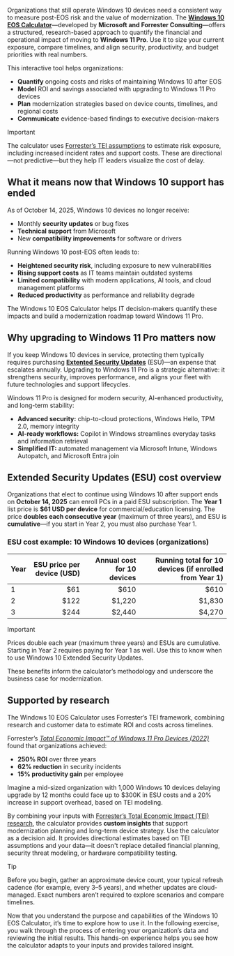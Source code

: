 Organizations that still operate Windows 10 devices need a consistent way to measure post-EOS risk and the value of modernization. The **[Windows 10 EOS Calculator](https://tei.forrester.com/go/microsoft/windows10eos/)**—developed by **Microsoft and Forrester Consulting**—offers a structured, research-based approach to quantify the financial and operational impact of moving to **Windows 11 Pro**. Use it to size your current exposure, compare timelines, and align security, productivity, and budget priorities with real numbers.

This interactive tool helps organizations:
- **Quantify** ongoing costs and risks of maintaining Windows 10 after EOS  
- **Model** ROI and savings associated with upgrading to Windows 11 Pro devices  
- **Plan** modernization strategies based on device counts, timelines, and regional costs  
- **Communicate** evidence-based findings to executive decision-makers

> [!IMPORTANT]
> The calculator uses [Forrester’s TEI assumptions](https://tei.forrester.com/go/microsoft/windows10eos/#:~:text=competitive%20product%20analysis.-,TEI%20Methodology,-TEI%20not%20only) to estimate risk exposure, including increased incident rates and support costs. These are directional—not predictive—but they help IT leaders visualize the cost of delay.

## What it means now that Windows 10 support has ended

As of October 14, 2025, Windows 10 devices no longer receive:
- Monthly **security updates** or bug fixes  
- **Technical support** from Microsoft  
- New **compatibility improvements** for software or drivers

Running Windows 10 post-EOS often leads to:
- **Heightened security risk**, including exposure to new vulnerabilities  
- **Rising support costs** as IT teams maintain outdated systems  
- **Limited compatibility** with modern applications, AI tools, and cloud management platforms  
- **Reduced productivity** as performance and reliability degrade

The Windows 10 EOS Calculator helps IT decision-makers quantify these impacts and build a modernization roadmap toward Windows 11 Pro.

## Why upgrading to Windows 11 Pro matters now

If you keep Windows 10 devices in service, protecting them typically requires purchasing **[Extented Security Updates](/windows/whats-new/extended-security-updates)** (ESU)—an expense that escalates annually. Upgrading to Windows 11 Pro is a strategic alternative: it strengthens security, improves performance, and aligns your fleet with future technologies and support lifecycles.

Windows 11 Pro is designed for modern security, AI-enhanced productivity, and long-term stability:
- **Advanced security:** chip-to-cloud protections, Windows Hello, TPM 2.0, memory integrity  
- **AI-ready workflows:** Copilot in Windows streamlines everyday tasks and information retrieval  
- **Simplified IT:** automated management via Microsoft Intune, Windows Autopatch, and Microsoft Entra join

## Extended Security Updates (ESU) cost overview

Organizations that elect to continue using Windows 10 after support ends on **October 14, 2025** can enroll PCs in a paid ESU subscription. The **Year 1** list price is **$61 USD per device** for commercial/education licensing. The price **doubles each consecutive year** (maximum of three years), and ESU is **cumulative**—if you start in Year 2, you must also purchase Year 1.

### ESU cost example: 10 Windows 10 devices (organizations)

| Year | ESU price **per device** (USD) | Annual cost for **10 devices** | Running total for **10 devices** (if enrolled from Year 1) |
|------|-------------------------------:|--------------------------------:|------------------------------------------------------------:|
| 1    | $61                            | $610                            | $610                                                        |
| 2    | $122                           | $1,220                          | $1,830                                                      |
| 3    | $244                           | $2,440                          | $4,270                                                      |

> [!IMPORTANT]  
> Prices double each year (maximum three years) and ESUs are cumulative. Starting in Year 2 requires paying for Year 1 as well. Use this to know when to use Windows 10 Extended Security Updates.

These benefits inform the calculator’s methodology and underscore the business case for modernization.

## Supported by research

The Windows 10 EOS Calculator uses Forrester’s TEI framework, combining research and customer data to estimate ROI and costs across timelines.

Forrester’s *[Total Economic Impact™ of Windows 11 Pro Devices (2022)](https://tei.forrester.com/go/microsoft/windows11enterprise)* found that organizations achieved:
- **250% ROI** over three years  
- **62% reduction** in security incidents  
- **15% productivity gain** per employee

Imagine a mid-sized organization with 1,000 Windows 10 devices delaying upgrade by 12 months could face up to \$300K in ESU costs and a 20% increase in support overhead, based on TEI modeling.

By combining your inputs with [Forrester’s Total Economic Impact (TEI) research](https://tools.totaleconomicimpact.com/go/microsoft/Windows11Devices/), the calculator provides **custom insights** that support modernization planning and long-term device strategy. Use the calculator as a decision aid. It provides directional estimates based on TEI assumptions and your data—it doesn't replace detailed financial planning, security threat modeling, or hardware compatibility testing.

> [!TIP]  
> Before you begin, gather an approximate device count, your typical refresh cadence (for example, every 3–5 years), and whether updates are cloud-managed. Exact numbers aren’t required to explore scenarios and compare timelines.

Now that you understand the purpose and capabilities of the Windows 10 EOS Calculator, it’s time to explore how to use it. In the following exercise, you walk through the process of entering your organization’s data and reviewing the initial results. This hands-on experience helps you see how the calculator adapts to your inputs and provides tailored insight.